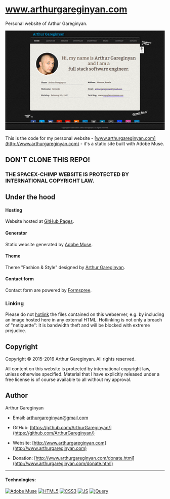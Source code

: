 # www.arthurgareginyan.com

Personal website of Arthur Gareginyan.

[![screenshot](https://github.com/ArthurGareginyan/arthurgareginyan.github.io/blob/master/screenshot.png)]()

This is the code for my personal website - [www.arthurgareginyan.com](http://www.arthurgareginyan.com) - it's a static site built with Adobe Muse.


## DON'T CLONE THIS REPO!
### THE SPACEX-CHIMP WEBSITE IS PROTECTED BY INTERNATIONAL COPYRIGHT LAW.


## Under the hood

#### Hosting

Website hosted at [GitHub Pages](https://pages.github.com).

#### Generator

Static website generated by [Adobe Muse](http://www.adobe.com/products/muse.html).

#### Theme

Theme "Fashion & Style" designed by [Arthur Gareginyan](http://www.arthurgareginyan.com).

#### Contact form

Contact form are powered by [Formspree](https://formspree.io).


### Linking

Please do not [hotlink](http://en.wikipedia.org/wiki/Hotlinking) the files contained on this webserver, e.g. by including an image hosted here in any external HTML. Hotlinking is not only a breach of "netiquette": It is bandwidth theft and will be blocked with extreme prejudice.


## Copyright

Copyright © 2015-2016 Arthur Gareginyan. All rights reserved.

All content on this website is protected by international copyright law, unless otherwise specified. Material that I have explicitly released under a free license is of course available to all without my approval.


## Author

Arthur Gareginyan

* Email: [arthurgareginyan@gmail.com](mailto:arthurgareginyan@gmail.com)

* GitHub: [https://github.com/ArthurGareginyan/](https://github.com/ArthurGareginyan/)

* Website: [http://www.arthurgareginyan.com](http://www.arthurgareginyan.com)

* Donation: [http://www.arthurgareginyan.com/donate.html](http://www.arthurgareginyan.com/donate.html)


---
#### Technologies:

[![Adobe Muse](https://mycyberuniverse.com/public-files/images/logos/Adobe-Muse.png)]()
[![HTML5](https://mycyberuniverse.com/public-files/images/logos/HTML5.png)]()
[![CSS3](https://mycyberuniverse.com/public-files/images/logos/CSS3.png)]()
[![JS](https://mycyberuniverse.com/public-files/images/logos/JavaScript.png)]()
[![jQuery](https://mycyberuniverse.com/public-files/images/logos/jQuery.png)]()
